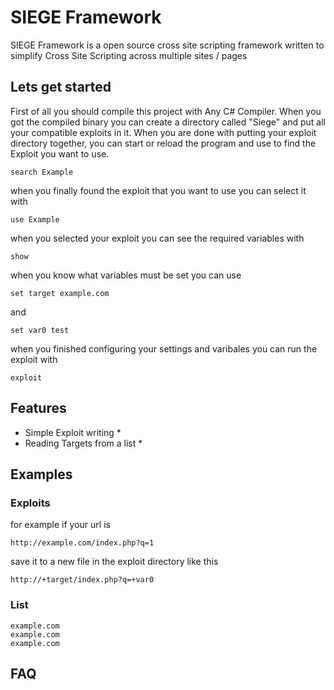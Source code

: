 # SIEGE Framework #
SIEGE Framework is a open source cross site scripting framework written to simplify Cross Site Scripting across multiple sites / pages
## Lets get started ##
First of all you should compile this project with Any C# Compiler. When you got the compiled binary you can create a directory called "Siege" and put all your compatible exploits in it.
When you are done with putting your exploit directory together, you can start or reload the program 
and use to find the Exploit you want to use.
```
search Example
```
when you finally found the exploit that 
you want to use you can select it with
```
use Example
```
when you selected your exploit you can see the required variables with
```
show
```
when you know what variables must be set you can use
```
set target example.com
```
and
```
set var0 test
```
when you finished configuring your settings and varibales you can run the exploit with
```
exploit
```
## Features ##
* Simple Exploit writing * 
* Reading Targets from a list *

## Examples ##

### Exploits ###
for example if your url is 
```
http://example.com/index.php?q=1
```
save it to a new file in the exploit directory like this
```
http://+target/index.php?q=+var0
```
### List ###
```
example.com
example.com
example.com
```
## FAQ ##

